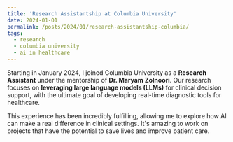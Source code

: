 ```yaml
---
title: 'Research Assistantship at Columbia University'
date: 2024-01-01
permalink: /posts/2024/01/research-assistantship-columbia/
tags:
  - research
  - columbia university
  - ai in healthcare
---
```


Starting in January 2024, I joined Columbia University as a **Research Assistant** under the mentorship of **Dr. Maryam Zolnoori**. Our research focuses on **leveraging large language models (LLMs)** for clinical decision support, with the ultimate goal of developing real-time diagnostic tools for healthcare.

This experience has been incredibly fulfilling, allowing me to explore how AI can make a real difference in clinical settings. It's amazing to work on projects that have the potential to save lives and improve patient care.

